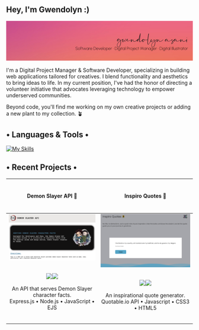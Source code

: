 ## Hey, I'm Gwendolyn :)

![Profile Banner](https://github.com/gwendolyn954/gwendolyn954/blob/main/banner-4.png)

I'm a Digital Project Manager & Software Developer, specializing in building web applications tailored for creatives.  I blend functionality and aesthetics to bring ideas to life. In my current position,  I've had the honor of directing a volunteer initiative that advocates leveraging technology to empower underserved communities.  

Beyond code, you'll find me working on my own creative projects or adding a new plant to my collection. 🪴


## • Languages & Tools •

[![My Skills](https://skillicons.dev/icons?i=js,react,express,nodejs,mongodb,firebase,vite,css,html,figma,postman,github,netlify,codepen,notion)](https://skillicons.dev)


## • Recent Projects •


| <br><br> Demon Slayer API 👺 <br><br><br> | <br><br> Inspiro Quotes 🌻 <br><br><br> |
| ---------- | ---------- |
|![First Image](https://github.com/gwendolyn954/demon-slayer-api/blob/main/public/assets/ds-updated.png)<br><br> <p align="center"><a href="https://github.com/gwendolyn954/demon-slayer-api" target="_blank"><img src="https://img.shields.io/badge/Repo-black?style=for-the-badge&logo=github&color=FA3E6E"/><a href="https://demon-slayer-api-9c6c.onrender.com/" target="_blank"><img src="https://img.shields.io/badge/-demo-green?style=for-the-badge&color=FC4D4B"/></a></p> <p align="center">An API that serves Demon Slayer character facts.<br> Express.js • Node.js • JavaScript • EJS</p><br>|![Second Image](https://github.com/gwendolyn954/inspiro-quotes/blob/main/images/inspiro-home.png)<br><br> <p align="center"><a href="https://github.com/gwendolyn954/inspiro-quotes" target="_blank"><img src="https://img.shields.io/badge/Repo-black?style=for-the-badge&logo=github&color=FA3E6E"/><a href="https://inspiroquotes.netlify.app/" target="_blank"><img src="https://img.shields.io/badge/-demo-green?style=for-the-badge&color=FC4D4B"/></a></p><p align="center">An inspirational quote generator.<br> Quotable.io API • Javascript • CSS3 • HTML5</p><br> |


<!-- Proudly created with GPRM ( https://gprm.itsvg.in ) -->
